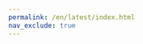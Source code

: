 ```yaml
---
permalink: /en/latest/index.html
nav_exclude: true
---
```

<!DOCTYPE html>
<meta charset="utf-8">
<title>Redirecting to https://www.diozero.com/l</title>
<meta http-equiv="refresh" content="0; URL=https://www.diozero.com/">
<link rel="canonical" href="https://www.diozero.com/">
